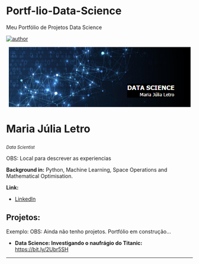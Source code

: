 # Portf-lio-Data-Science
Meu Portfólio de Projetos Data Science

[![author](https://img.shields.io/badge/author-MariaJúlia-green.svg)](https://github.com/Mariajulialetro) 


<p align="center">
  <img src="banner data science.PNG" >
</p>

# Maria Júlia Letro
<sub>*Data Scientist* </sub>

OBS: Local para descrever as experiencias

**Background in:** Python, Machine Learning, Space Operations and Mathematical Optimisation.

**Link:**
* [LinkedIn](https://www.linkedin.com/in/mariajulialetro/)



## Projetos:
Exemplo:
OBS: Ainda não tenho projetos. Portfólio em construção...
* **Data Science: Investigando o naufrágio do Titanic:** https://bit.ly/2Ubr5SH

---





